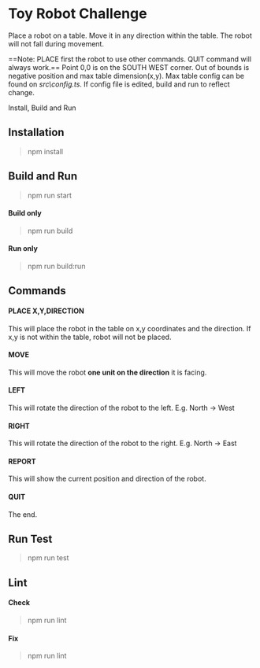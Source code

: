 # Toy Robot Challenge

Place a robot on a table. Move it in any direction within the table. The robot will not fall during movement.

==Note: PLACE first the robot to use other commands. QUIT command will always work.==
Point 0,0 is on the SOUTH WEST corner. Out of bounds is negative position and max table dimension(x,y).
Max table config can be found on _src\config.ts_. If config file is edited, build and run to reflect change.

Install, Build and Run

## Installation

> npm install

## Build and Run

> npm run start

#### Build only

> npm run build

#### Run only

> npm run build:run

## Commands

#### PLACE X,Y,DIRECTION

This will place the robot in the table on x,y coordinates and the direction.
If x,y is not within the table, robot will not be placed.

#### MOVE

This will move the robot **one unit on the direction** it is facing.

#### LEFT

This will rotate the direction of the robot to the left. E.g. North -> West

#### RIGHT

This will rotate the direction of the robot to the right. E.g. North -> East

#### REPORT

This will show the current position and direction of the robot.

#### QUIT

The end.

## Run Test

> npm run test

## Lint

#### Check

> npm run lint

#### Fix

> npm run lint
